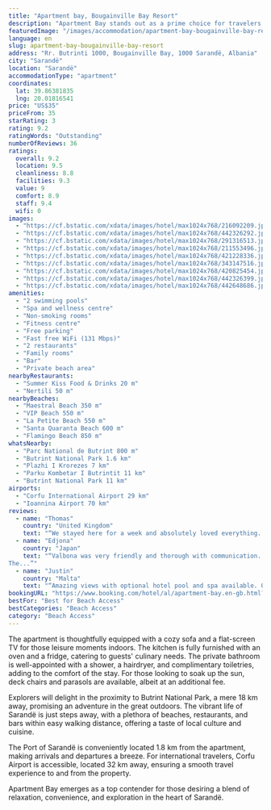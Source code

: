 ```yaml
---
title: "Apartment bay, Bougainville Bay Resort"
description: "Apartment Bay stands out as a prime choice for travelers seeking comfort and convenience in Sarandë, located just a stone's throw away from the nearest beach at a mere 50 meters distance."
featuredImage: "/images/accommodation/apartment-bay-bougainville-bay-resort-216092209.jpg"
language: en
slug: apartment-bay-bougainville-bay-resort
address: "Rr. Butrinti 1000, Bougainville Bay, 1000 Sarandë, Albania"
city: "Sarandë"
location: "Sarandë"
accommodationType: "apartment"
coordinates:
  lat: 39.86381835
  lng: 20.01816541
price: "US$35"
priceFrom: 35
starRating: 3
rating: 9.2
ratingWords: "Outstanding"
numberOfReviews: 36
ratings:
  overall: 9.2
  location: 9.5
  cleanliness: 8.8
  facilities: 9.3
  value: 9
  comfort: 8.9
  staff: 9.4
  wifi: 0
images:
  - "https://cf.bstatic.com/xdata/images/hotel/max1024x768/216092209.jpg?k=b7890c3086c5049f08d2a15fca926ea1d03acaf044aafb78e7ce67f8f9d6d2d4&o=&hp=1"
  - "https://cf.bstatic.com/xdata/images/hotel/max1024x768/442326292.jpg?k=e12978e4083ecfe49f4e5a35f74a68ea0daf4211adbddef9be91291e0c5005d0&o=&hp=1"
  - "https://cf.bstatic.com/xdata/images/hotel/max1024x768/291316513.jpg?k=438253a8589c2111d91ebe378db4d848f48c20df6ecff5e044f6c1ca33889d51&o=&hp=1"
  - "https://cf.bstatic.com/xdata/images/hotel/max1024x768/211553496.jpg?k=59274c5e54bd089b6831c50c0f91e40318cbc0d4ac3b496f4ec988f03e3119d0&o=&hp=1"
  - "https://cf.bstatic.com/xdata/images/hotel/max1024x768/421228336.jpg?k=39442e261d09d217c6b961661f9c2b1bea0123a6d8c358f4ff252e340ac53bd3&o=&hp=1"
  - "https://cf.bstatic.com/xdata/images/hotel/max1024x768/343147516.jpg?k=6a053eecef0d2d168be19adb1e0fd45c25f49ca67c5e9d4b29ed470ab03f18dc&o=&hp=1"
  - "https://cf.bstatic.com/xdata/images/hotel/max1024x768/420825454.jpg?k=ce2e31c17dcbfe2e81c4be9dfd5bfe0532b2e8e1edf83a3b1962fe6b250e4142&o=&hp=1"
  - "https://cf.bstatic.com/xdata/images/hotel/max1024x768/442326399.jpg?k=42d1e898305f3daae5e11bf2f1a7d110e7586e6abfaf5017d76d9d0ca3cee2df&o=&hp=1"
  - "https://cf.bstatic.com/xdata/images/hotel/max1024x768/442648686.jpg?k=12cc4895de8de6869a35c5cdd932f302913f273dde1ba08e4385d1e3a68bce5d&o=&hp=1"
amenities:
  - "2 swimming pools"
  - "Spa and wellness centre"
  - "Non-smoking rooms"
  - "Fitness centre"
  - "Free parking"
  - "Fast free WiFi (131 Mbps)"
  - "2 restaurants"
  - "Family rooms"
  - "Bar"
  - "Private beach area"
nearbyRestaurants:
  - "Summer Kiss Food & Drinks 20 m"
  - "Nertili 50 m"
nearbyBeaches:
  - "Maestral Beach 350 m"
  - "VIP Beach 550 m"
  - "La Petite Beach 550 m"
  - "Santa Quaranta Beach 600 m"
  - "Flamingo Beach 850 m"
whatsNearby:
  - "Parc National de Butrint 800 m"
  - "Butrint National Park 1.6 km"
  - "Plazhi I Krorezes 7 km"
  - "Parku Kombetar I Butrintit 11 km"
  - "Butrint National Park 11 km"
airports:
  - "Corfu International Airport 29 km"
  - "Ioannina Airport 70 km"
reviews:
  - name: "Thomas"
    country: "United Kingdom"
    text: "“We stayed here for a week and absolutely loved everything. I fancied the sea view the most. The quiet as it was off-peak season and also the host (Valbona) was very useful.”"
  - name: "Edjona"
    country: "Japan"
    text: "“Valbona was very friendly and thorough with communication. The resort complex had a complicated layout but thanks to her thorough instructions we found the apartment with ease. The apartment had everything essential from toaster to travel cot.
The...”"
  - name: "Justin"
    country: "Malta"
    text: "“Amazing views with optional hotel pool and spa available. Owner communication was lovely Hotel not so much. Washing machine good ac overall very good.”"
bookingURL: "https://www.booking.com/hotel/al/apartment-bay.en-gb.html?aid=8035640"
bestFor: "Best for Beach Access"
bestCategories: "Beach Access"
category: "Beach Access"
---
```


The apartment is thoughtfully equipped with a cozy sofa and a flat-screen TV for those leisure moments indoors. The kitchen is fully furnished with an oven and a fridge, catering to guests' culinary needs. The private bathroom is well-appointed with a shower, a hairdryer, and complimentary toiletries, adding to the comfort of the stay. For those looking to soak up the sun, deck chairs and parasols are available, albeit at an additional fee.

Explorers will delight in the proximity to Butrint National Park, a mere 18 km away, promising an adventure in the great outdoors. The vibrant life of Sarandë is just steps away, with a plethora of beaches, restaurants, and bars within easy walking distance, offering a taste of local culture and cuisine.

The Port of Sarandë is conveniently located 1.8 km from the apartment, making arrivals and departures a breeze. For international travelers, Corfu Airport is accessible, located 32 km away, ensuring a smooth travel experience to and from the property.

Apartment Bay emerges as a top contender for those desiring a blend of relaxation, convenience, and exploration in the heart of Sarandë.